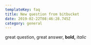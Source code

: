 ```yaml
---
templateKey: faq
title: New question from bitbucket
date: 2019-02-22T08:46:28.745Z
category: general
---
```

great question, great answer, **bold,** _italic_
